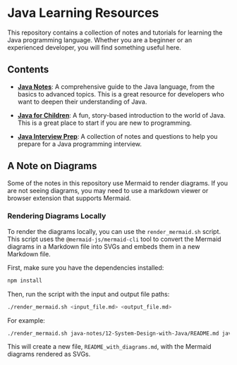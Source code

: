# Java Learning Resources

This repository contains a collection of notes and tutorials for learning the Java programming language. Whether you are a beginner or an experienced developer, you will find something useful here.

## Contents

*   [**Java Notes**](./java-notes/README.md): A comprehensive guide to the Java language, from the basics to advanced topics. This is a great resource for developers who want to deepen their understanding of Java.

*   [**Java for Children**](./java-for-children/Dramatis_Personae.md): A fun, story-based introduction to the world of Java. This is a great place to start if you are new to programming.

*   [**Java Interview Prep**](./Java_Interview_Prep.md): A collection of notes and questions to help you prepare for a Java programming interview.

## A Note on Diagrams

Some of the notes in this repository use Mermaid to render diagrams. If you are not seeing diagrams, you may need to use a markdown viewer or browser extension that supports Mermaid.

### Rendering Diagrams Locally

To render the diagrams locally, you can use the `render_mermaid.sh` script. This script uses the `@mermaid-js/mermaid-cli` tool to convert the Mermaid diagrams in a Markdown file into SVGs and embeds them in a new Markdown file.

First, make sure you have the dependencies installed:

```bash
npm install
```

Then, run the script with the input and output file paths:

```bash
./render_mermaid.sh <input_file.md> <output_file.md>
```

For example:

```bash
./render_mermaid.sh java-notes/12-System-Design-with-Java/README.md java-notes/12-System-Design-with-Java/README_with_diagrams.md
```

This will create a new file, `README_with_diagrams.md`, with the Mermaid diagrams rendered as SVGs.
